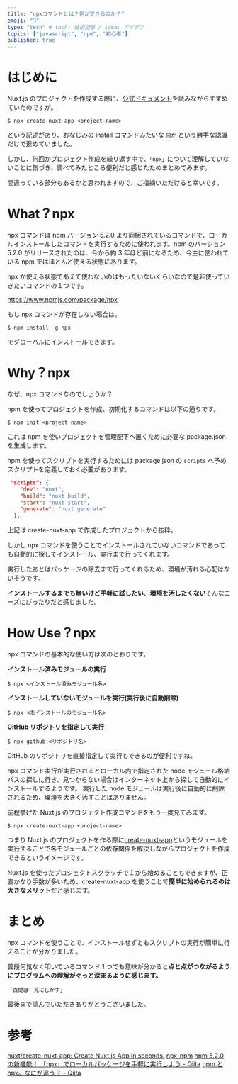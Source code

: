 ```yaml
---
title: "npxコマンドとは？何ができるのか？"
emoji: "💬"
type: "tech" # tech: 技術記事 / idea: アイデア
topics: ["javascript", "npm", "初心者"]
published: true
---
```


# はじめに

Nuxt.js のプロジェクトを作成する際に、[公式ドキュメント](https://ja.nuxtjs.org/docs/2.x/get-started/installation/)を読みながらすすめていたのですが。

```shell
$ npx create-nuxt-app <project-name>
```

という記述があり、おなじみの install コマンドみたいな `何か` という勝手な認識だけで進めていました。

しかし、何回かプロジェクト作成を繰り返す中で、`「npx」`について理解していないことに気づき、調べてみたところ便利だと感じたためまとめてみます。

間違っている部分もあるかと思われますので、ご指摘いただけると幸いです。

# What？npx

npx コマンドは npm バージョン 5.2.0 より同梱されているコマンドで、ローカルインストールしたコマンドを実行するために使われます。npm のバージョン 5.2.0 がリリースされたのは、今から約 3 年ほど前になるため、今主に使われている npm ではほとんど使える状態にあります。

npx が使える状態であえて使わないのはもったいないくらいなので是非使っていきたいコマンドの１つです。

https://www.npmjs.com/package/npx

もし npx コマンドが存在しない場合は。

```shell
$ npm install -g npx
```

でグローバルにインストールできます。

# Why？npx

なぜ、npx コマンドなのでしょうか？

npm を使ってプロジェクトを作成、初期化するコマンドは以下の通りです。

```shell
$ npm init <project-name>
```

これは npm を使いプロジェクトを管理配下へ置くために必要な package.json を生成します。

npm を使ってスクリプトを実行するためには package.json の `scripts` へ予めスクリプトを定義しておく必要があります。

```json
 "scripts": {
    "dev": "nuxt",
    "build": "nuxt build",
    "start": "nuxt start",
    "generate": "nuxt generate"
  },
```

上記は create-nuxt-app で作成したプロジェクトから抜粋。

しかし npx コマンドを使うことでインストールされていないコマンドであっても自動的に探してインストール、実行まで行ってくれます。

実行したあとはパッケージの除去まで行ってくれるため、環境が汚れる心配はないそうです。

**インストールするまでも無いけど手軽に試したい**、**環境を汚したくない**そんなニーズにぴったりだと感じました。

# How Use？npx

npx コマンドの基本的な使い方は次のとおりです。

**インストール済みモジュールの実行**

```shell
$ npx <インストール済みモジュール名>
```

**インストールしていないモジュールを実行(実行後に自動削除)**

```shell
$ npx <未インストールのモジュール名>
```

**GitHub リポジトリを指定して実行**

```shell
$ npx github:<リポジトリ名>
```

GitHub のリポジトリを直接指定して実行もできるのが便利ですね。

npx コマンド実行が実行されるとローカル内で指定された node モジュール格納パスの探しに行き、見つからない場合はインターネット上から探して自動的にインストールするようです。
実行した node モジュールは実行後に自動的に削除されるため、環境を大きく汚すことはありません。

前程挙げた Nuxt.js のプロジェクト作成コマンドをもう一度見てみます。

```shell
$ npx create-nuxt-app <project-name>
```

つまり Nuxt.js のプロジェクトを作る際に[create-nuxt-app](https://github.com/nuxt/create-nuxt-app)というモジュールを実行することで各モジュールごとの依存関係を解決しながらプロジェクトを作成できるというイメージです。

Nuxt.js を使ったプロジェクトスクラッチで１から始めることもできますが、正直かなり手数が多いため、create-nuxt-app を使うことで**簡単に始められるのは大きなメリット**だと感じます。

# まとめ

npx コマンドを使うことで、インストールせずともスクリプトの実行が簡単に行えることが分かりました。

普段何気なく叩いているコマンド 1 つでも意味が分かると**点と点がつながるようにプログラムへの理解がぐっと深まるように感じます。**

`「百聞は一見にしかず」`

最後まで読んでいただきありがとうございました。

# 参考

[nuxt/create-nuxt-app: Create Nuxt.js App in seconds.](https://github.com/nuxt/create-nuxt-app)
[npx-npm](https://www.npmjs.com/package/npx)
[npm 5.2.0 の新機能！ 「npx」でローカルパッケージを手軽に実行しよう - Qiita](https://qiita.com/tonkotsuboy_com/items/8227f5993769c3df533d#comments)
[npm と npx。なにが違う？ - Qiita](https://qiita.com/sivertigo/items/622550c5d8ec991e59a6)
